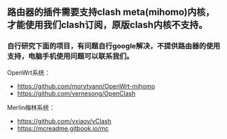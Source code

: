 ## 路由器的插件需要支持clash meta(mihomo)内核，才能使用我们clash订阅，原版clash内核不支持。
### 自行研究下面的项目，有问题自行google解决，不提供路由器的使用支持，电脑手机使用问题可以联系我们。

OpenWrt系统：
- https://github.com/morytyann/OpenWrt-mihomo
- https://github.com/vernesong/OpenClash

Merlin梅林系统：
- https://github.com/vxiaov/vClash
- https://mcreadme.gitbook.io/mc